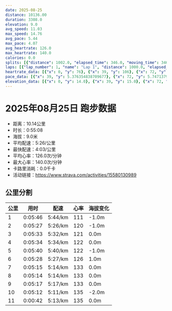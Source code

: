 ```yaml
---
date: 2025-08-25
distance: 10136.00
duration: 3308.0
elevation: 9.0
avg_speed: 11.03
max_speed: 14.76
avg_pace: 5.44
max_pace: 4.07
avg_heartrate: 126.0
max_heartrate: 140.0
calories: 0.0
splits: [{"distance": 1002.0, "elapsed_time": 346.0, "moving_time": 346.0, "average_speed": 2.9, "pace": 5.747137931034483, "average_heartrate": 111.23410404624278, "elevation_difference": -1.0, "split_number": 1}, {"distance": 999.0, "elapsed_time": 327.0, "moving_time": 327.0, "average_speed": 3.06, "pace": 5.446633986928104, "average_heartrate": 120.4525993883792, "elevation_difference": -1.0, "split_number": 2}, {"distance": 1002.0, "elapsed_time": 333.0, "moving_time": 333.0, "average_speed": 3.01, "pace": 5.537109634551495, "average_heartrate": 121.43243243243244, "elevation_difference": 0.0, "split_number": 3}, {"distance": 998.0, "elapsed_time": 334.0, "moving_time": 334.0, "average_speed": 2.99, "pace": 5.574147157190635, "average_heartrate": 122.33233532934132, "elevation_difference": 0.0, "split_number": 4}, {"distance": 999.0, "elapsed_time": 340.0, "moving_time": 340.0, "average_speed": 2.94, "pace": 5.668945578231292, "average_heartrate": 122.37352941176471, "elevation_difference": -1.0, "split_number": 5}, {"distance": 1000.0, "elapsed_time": 328.0, "moving_time": 328.0, "average_speed": 3.05, "pace": 5.464491803278689, "average_heartrate": 126.79573170731707, "elevation_difference": 1.0, "split_number": 6}, {"distance": 1001.0, "elapsed_time": 315.0, "moving_time": 315.0, "average_speed": 3.18, "pace": 5.241100628930817, "average_heartrate": 133.0857142857143, "elevation_difference": 0.0, "split_number": 7}, {"distance": 999.5, "elapsed_time": 314.0, "moving_time": 314.0, "average_speed": 3.18, "pace": 5.241100628930817, "average_heartrate": 133.656050955414, "elevation_difference": 0.0, "split_number": 8}, {"distance": 999.5, "elapsed_time": 317.0, "moving_time": 317.0, "average_speed": 3.15, "pace": 5.291015873015873, "average_heartrate": 133.8044164037855, "elevation_difference": 0.0, "split_number": 9}, {"distance": 1002.0, "elapsed_time": 312.0, "moving_time": 312.0, "average_speed": 3.21, "pace": 5.192118380062305, "average_heartrate": 135.81730769230768, "elevation_difference": -2.0, "split_number": 10}, {"distance": 134.0, "elapsed_time": 42.0, "moving_time": 42.0, "average_speed": 3.19, "pace": 5.224670846394984, "average_heartrate": 135.04761904761904, "elevation_difference": 0.0, "split_number": 11}]
laps: [{"lap_number": 1, "name": "Lap 1", "distance": 1000.0, "elapsed_time": 344.0, "moving_time": 344.0, "average_speed": 2.91, "pace": 5.7273883161512025, "average_heartrate": 109.6, "max_heartrate": 119, "start_date": "2025-08-25 19:34:18+00:00", "elevation_difference": 2.0}, {"lap_number": 2, "name": "Lap 2", "distance": 1000.0, "elapsed_time": 327.0, "moving_time": 327.0, "average_speed": 3.06, "pace": 5.446633986928104, "average_heartrate": 120.5, "max_heartrate": 130, "start_date": "2025-08-25 19:40:04+00:00", "elevation_difference": 2.0}, {"lap_number": 3, "name": "Lap 3", "distance": 1000.0, "elapsed_time": 332.0, "moving_time": 332.0, "average_speed": 3.01, "pace": 5.537109634551495, "average_heartrate": 121.1, "max_heartrate": 127, "start_date": "2025-08-25 19:45:31+00:00", "elevation_difference": 2.0}, {"lap_number": 4, "name": "Lap 4", "distance": 1000.0, "elapsed_time": 334.0, "moving_time": 334.0, "average_speed": 2.99, "pace": 5.574147157190635, "average_heartrate": 122.7, "max_heartrate": 126, "start_date": "2025-08-25 19:51:04+00:00", "elevation_difference": 2.0}, {"lap_number": 5, "name": "Lap 5", "distance": 1000.0, "elapsed_time": 340.0, "moving_time": 340.0, "average_speed": 2.94, "pace": 5.668945578231292, "average_heartrate": 122.5, "max_heartrate": 127, "start_date": "2025-08-25 19:56:38+00:00", "elevation_difference": 0.0}, {"lap_number": 6, "name": "Lap 6", "distance": 1000.0, "elapsed_time": 328.0, "moving_time": 328.0, "average_speed": 3.05, "pace": 5.464491803278689, "average_heartrate": 127.0, "max_heartrate": 131, "start_date": "2025-08-25 20:02:19+00:00", "elevation_difference": 0.0}, {"lap_number": 7, "name": "Lap 7", "distance": 1000.0, "elapsed_time": 314.0, "moving_time": 314.0, "average_speed": 3.18, "pace": 5.241100628930817, "average_heartrate": 133.0, "max_heartrate": 139, "start_date": "2025-08-25 20:07:47+00:00", "elevation_difference": 2.0}, {"lap_number": 8, "name": "Lap 8", "distance": 1000.0, "elapsed_time": 314.0, "moving_time": 314.0, "average_speed": 3.18, "pace": 5.241100628930817, "average_heartrate": 133.6, "max_heartrate": 138, "start_date": "2025-08-25 20:13:01+00:00", "elevation_difference": 2.0}, {"lap_number": 9, "name": "Lap 9", "distance": 1000.0, "elapsed_time": 317.0, "moving_time": 317.0, "average_speed": 3.15, "pace": 5.291015873015873, "average_heartrate": 134.2, "max_heartrate": 138, "start_date": "2025-08-25 20:18:15+00:00", "elevation_difference": 4.0}, {"lap_number": 10, "name": "Lap 10", "distance": 1000.0, "elapsed_time": 311.0, "moving_time": 311.0, "average_speed": 3.22, "pace": 5.175993788819875, "average_heartrate": 135.8, "max_heartrate": 139, "start_date": "2025-08-25 20:23:33+00:00", "elevation_difference": 2.0}, {"lap_number": 11, "name": "Lap 11", "distance": 136.66, "elapsed_time": 43.0, "moving_time": 43.0, "average_speed": 3.18, "pace": 5.241100628930817, "average_heartrate": 133.0, "max_heartrate": 133, "start_date": "2025-08-25 20:28:44+00:00", "elevation_difference": 0.0}]
heartrate_data: [{"x": 0, "y": 76}, {"x": 39, "y": 106}, {"x": 72, "y": 108}, {"x": 111, "y": 109}, {"x": 145, "y": 117}, {"x": 177, "y": 117}, {"x": 211, "y": 115}, {"x": 245, "y": 116}, {"x": 280, "y": 119}, {"x": 316, "y": 113}, {"x": 350, "y": 116}, {"x": 383, "y": 117}, {"x": 418, "y": 117}, {"x": 452, "y": 117}, {"x": 484, "y": 125}, {"x": 515, "y": 130}, {"x": 547, "y": 121}, {"x": 582, "y": 119}, {"x": 616, "y": 121}, {"x": 650, "y": 122}, {"x": 682, "y": 122}, {"x": 715, "y": 120}, {"x": 749, "y": 127}, {"x": 782, "y": 120}, {"x": 817, "y": 117}, {"x": 852, "y": 118}, {"x": 886, "y": 120}, {"x": 918, "y": 125}, {"x": 954, "y": 121}, {"x": 987, "y": 121}, {"x": 1019, "y": 126}, {"x": 1053, "y": 122}, {"x": 1087, "y": 117}, {"x": 1120, "y": 123}, {"x": 1155, "y": 122}, {"x": 1189, "y": 121}, {"x": 1223, "y": 124}, {"x": 1256, "y": 125}, {"x": 1290, "y": 122}, {"x": 1325, "y": 125}, {"x": 1361, "y": 121}, {"x": 1395, "y": 125}, {"x": 1429, "y": 122}, {"x": 1464, "y": 120}, {"x": 1499, "y": 121}, {"x": 1533, "y": 122}, {"x": 1569, "y": 120}, {"x": 1604, "y": 124}, {"x": 1639, "y": 123}, {"x": 1671, "y": 127}, {"x": 1704, "y": 125}, {"x": 1738, "y": 125}, {"x": 1771, "y": 127}, {"x": 1803, "y": 131}, {"x": 1835, "y": 125}, {"x": 1869, "y": 131}, {"x": 1903, "y": 125}, {"x": 1939, "y": 123}, {"x": 1972, "y": 127}, {"x": 2004, "y": 131}, {"x": 2036, "y": 128}, {"x": 2069, "y": 132}, {"x": 2102, "y": 136}, {"x": 2133, "y": 130}, {"x": 2163, "y": 136}, {"x": 2195, "y": 133}, {"x": 2228, "y": 139}, {"x": 2260, "y": 133}, {"x": 2292, "y": 130}, {"x": 2323, "y": 133}, {"x": 2356, "y": 134}, {"x": 2388, "y": 138}, {"x": 2420, "y": 130}, {"x": 2450, "y": 134}, {"x": 2484, "y": 131}, {"x": 2516, "y": 137}, {"x": 2548, "y": 136}, {"x": 2579, "y": 130}, {"x": 2611, "y": 133}, {"x": 2642, "y": 138}, {"x": 2675, "y": 135}, {"x": 2708, "y": 132}, {"x": 2739, "y": 133}, {"x": 2770, "y": 135}, {"x": 2805, "y": 130}, {"x": 2836, "y": 135}, {"x": 2868, "y": 134}, {"x": 2900, "y": 133}, {"x": 2931, "y": 137}, {"x": 2963, "y": 132}, {"x": 2995, "y": 136}, {"x": 3027, "y": 134}, {"x": 3057, "y": 137}, {"x": 3090, "y": 138}, {"x": 3122, "y": 139}, {"x": 3154, "y": 133}, {"x": 3184, "y": 138}, {"x": 3215, "y": 136}, {"x": 3247, "y": 135}, {"x": 3279, "y": 133}]
pace_data: [{"x": 39, "y": 5.376354838709677}, {"x": 72, "y": 5.747137931034483}, {"x": 111, "y": 6.172851851851851}, {"x": 145, "y": 5.5555666666666665}, {"x": 177, "y": 6.41026923076923}, {"x": 211, "y": 5.376354838709677}, {"x": 245, "y": 5.376354838709677}, {"x": 280, "y": 5.747137931034483}, {"x": 316, "y": 5.747137931034483}, {"x": 350, "y": 5.5555666666666665}, {"x": 383, "y": 5.5555666666666665}, {"x": 418, "y": 5.952392857142857}, {"x": 452, "y": 5.747137931034483}, {"x": 484, "y": 4.901970588235294}, {"x": 515, "y": 5.050515151515151}, {"x": 547, "y": 5.5555666666666665}, {"x": 582, "y": 5.376354838709677}, {"x": 616, "y": 5.208343749999999}, {"x": 650, "y": 5.5555666666666665}, {"x": 682, "y": 5.5555666666666665}, {"x": 715, "y": 5.050515151515151}, {"x": 749, "y": 5.208343749999999}, {"x": 782, "y": 5.376354838709677}, {"x": 817, "y": 5.376354838709677}, {"x": 852, "y": 5.5555666666666665}, {"x": 886, "y": 5.952392857142857}, {"x": 918, "y": 5.5555666666666665}, {"x": 954, "y": 5.5555666666666665}, {"x": 987, "y": 5.208343749999999}, {"x": 1019, "y": 5.952392857142857}, {"x": 1053, "y": 5.5555666666666665}, {"x": 1087, "y": 4.901970588235294}, {"x": 1120, "y": 5.5555666666666665}, {"x": 1155, "y": 6.944458333333333}, {"x": 1189, "y": 5.050515151515151}, {"x": 1223, "y": 6.172851851851851}, {"x": 1256, "y": 5.5555666666666665}, {"x": 1290, "y": 6.172851851851851}, {"x": 1325, "y": 5.952392857142857}, {"x": 1361, "y": 6.172851851851851}, {"x": 1395, "y": 5.952392857142857}, {"x": 1429, "y": 5.952392857142857}, {"x": 1464, "y": 5.747137931034483}, {"x": 1499, "y": 5.376354838709677}, {"x": 1533, "y": 5.747137931034483}, {"x": 1569, "y": 5.747137931034483}, {"x": 1604, "y": 5.747137931034483}, {"x": 1639, "y": 6.41026923076923}, {"x": 1671, "y": 5.050515151515151}, {"x": 1704, "y": 5.050515151515151}, {"x": 1738, "y": 5.747137931034483}, {"x": 1771, "y": 5.952392857142857}, {"x": 1803, "y": 5.208343749999999}, {"x": 1835, "y": 4.761914285714285}, {"x": 1869, "y": 6.41026923076923}, {"x": 1903, "y": 6.41026923076923}, {"x": 1939, "y": 5.952392857142857}, {"x": 1972, "y": 5.208343749999999}, {"x": 2004, "y": 5.050515151515151}, {"x": 2036, "y": 5.952392857142857}, {"x": 2069, "y": 5.747137931034483}, {"x": 2102, "y": 5.050515151515151}, {"x": 2133, "y": 5.050515151515151}, {"x": 2163, "y": 5.208343749999999}, {"x": 2195, "y": 4.901970588235294}, {"x": 2228, "y": 5.050515151515151}, {"x": 2260, "y": 5.376354838709677}, {"x": 2292, "y": 5.208343749999999}, {"x": 2323, "y": 4.901970588235294}, {"x": 2356, "y": 5.5555666666666665}, {"x": 2388, "y": 5.952392857142857}, {"x": 2420, "y": 5.376354838709677}, {"x": 2450, "y": 4.761914285714285}, {"x": 2484, "y": 5.5555666666666665}, {"x": 2516, "y": 5.376354838709677}, {"x": 2548, "y": 5.208343749999999}, {"x": 2579, "y": 4.504513513513513}, {"x": 2611, "y": 5.050515151515151}, {"x": 2642, "y": 5.747137931034483}, {"x": 2675, "y": 5.5555666666666665}, {"x": 2708, "y": 4.901970588235294}, {"x": 2739, "y": 5.050515151515151}, {"x": 2770, "y": 5.208343749999999}, {"x": 2805, "y": 5.050515151515151}, {"x": 2836, "y": 5.050515151515151}, {"x": 2868, "y": 5.050515151515151}, {"x": 2900, "y": 4.761914285714285}, {"x": 2931, "y": 5.050515151515151}, {"x": 2963, "y": 4.901970588235294}, {"x": 2995, "y": 5.5555666666666665}, {"x": 3027, "y": 5.5555666666666665}, {"x": 3057, "y": 5.050515151515151}, {"x": 3090, "y": 5.376354838709677}, {"x": 3122, "y": 5.208343749999999}, {"x": 3154, "y": 5.208343749999999}, {"x": 3184, "y": 5.208343749999999}, {"x": 3215, "y": 5.376354838709677}, {"x": 3247, "y": 4.761914285714285}, {"x": 3279, "y": 4.901970588235294}]
elevation_data: [{"x": 0, "y": 14.0}, {"x": 39, "y": 15.0}, {"x": 72, "y": 15.0}, {"x": 111, "y": 15.0}, {"x": 145, "y": 15.0}, {"x": 177, "y": 15.0}, {"x": 211, "y": 14.0}, {"x": 245, "y": 14.0}, {"x": 280, "y": 14.0}, {"x": 316, "y": 13.0}, {"x": 350, "y": 13.0}, {"x": 383, "y": 13.0}, {"x": 418, "y": 12.0}, {"x": 452, "y": 13.0}, {"x": 484, "y": 13.0}, {"x": 515, "y": 13.0}, {"x": 547, "y": 13.0}, {"x": 582, "y": 12.0}, {"x": 616, "y": 12.0}, {"x": 650, "y": 11.0}, {"x": 682, "y": 12.0}, {"x": 715, "y": 12.0}, {"x": 749, "y": 12.0}, {"x": 782, "y": 13.0}, {"x": 817, "y": 12.0}, {"x": 852, "y": 12.0}, {"x": 886, "y": 12.0}, {"x": 918, "y": 13.0}, {"x": 954, "y": 11.0}, {"x": 987, "y": 12.0}, {"x": 1019, "y": 12.0}, {"x": 1053, "y": 12.0}, {"x": 1087, "y": 13.0}, {"x": 1120, "y": 13.0}, {"x": 1155, "y": 12.0}, {"x": 1189, "y": 13.0}, {"x": 1223, "y": 12.0}, {"x": 1256, "y": 12.0}, {"x": 1290, "y": 12.0}, {"x": 1325, "y": 12.0}, {"x": 1361, "y": 12.0}, {"x": 1395, "y": 12.0}, {"x": 1429, "y": 13.0}, {"x": 1464, "y": 12.0}, {"x": 1499, "y": 13.0}, {"x": 1533, "y": 12.0}, {"x": 1569, "y": 12.0}, {"x": 1604, "y": 11.0}, {"x": 1639, "y": 11.0}, {"x": 1671, "y": 11.0}, {"x": 1704, "y": 11.0}, {"x": 1738, "y": 12.0}, {"x": 1771, "y": 12.0}, {"x": 1803, "y": 12.0}, {"x": 1835, "y": 12.0}, {"x": 1869, "y": 11.0}, {"x": 1903, "y": 11.0}, {"x": 1939, "y": 11.0}, {"x": 1972, "y": 11.0}, {"x": 2004, "y": 12.0}, {"x": 2036, "y": 12.0}, {"x": 2069, "y": 12.0}, {"x": 2102, "y": 13.0}, {"x": 2133, "y": 13.0}, {"x": 2163, "y": 13.0}, {"x": 2195, "y": 12.0}, {"x": 2228, "y": 11.0}, {"x": 2260, "y": 11.0}, {"x": 2292, "y": 11.0}, {"x": 2323, "y": 12.0}, {"x": 2356, "y": 13.0}, {"x": 2388, "y": 13.0}, {"x": 2420, "y": 13.0}, {"x": 2450, "y": 12.0}, {"x": 2484, "y": 12.0}, {"x": 2516, "y": 11.0}, {"x": 2548, "y": 11.0}, {"x": 2579, "y": 11.0}, {"x": 2611, "y": 12.0}, {"x": 2642, "y": 12.0}, {"x": 2675, "y": 13.0}, {"x": 2708, "y": 12.0}, {"x": 2739, "y": 12.0}, {"x": 2770, "y": 12.0}, {"x": 2805, "y": 11.0}, {"x": 2836, "y": 11.0}, {"x": 2868, "y": 11.0}, {"x": 2900, "y": 11.0}, {"x": 2931, "y": 11.0}, {"x": 2963, "y": 12.0}, {"x": 2995, "y": 12.0}, {"x": 3027, "y": 11.0}, {"x": 3057, "y": 12.0}, {"x": 3090, "y": 11.0}, {"x": 3122, "y": 9.0}, {"x": 3154, "y": 10.0}, {"x": 3184, "y": 10.0}, {"x": 3215, "y": 10.0}, {"x": 3247, "y": 11.0}, {"x": 3279, "y": 9.0}]
---
```


# 2025年08月25日 跑步数据

- 距离：10.14公里
- 时长：0:55:08
- 海拔：9.0米
- 平均配速：5:26/公里
- 最快配速：4:03/公里
- 平均心率：126.0次/分钟
- 最大心率：140.0次/分钟
- 卡路里消耗：0.0千卡
- 活动链接：https://www.strava.com/activities/15580130989

## 公里分割

| 公里 | 用时 | 配速 | 心率 | 海拔变化 |
|------|------|------|------|------|
| 1 | 0:05:46 | 5:44/km | 111 | -1.0m |
| 2 | 0:05:27 | 5:26/km | 120 | -1.0m |
| 3 | 0:05:33 | 5:32/km | 121 | 0.0m |
| 4 | 0:05:34 | 5:34/km | 122 | 0.0m |
| 5 | 0:05:40 | 5:40/km | 122 | -1.0m |
| 6 | 0:05:28 | 5:27/km | 126 | 1.0m |
| 7 | 0:05:15 | 5:14/km | 133 | 0.0m |
| 8 | 0:05:14 | 5:14/km | 133 | 0.0m |
| 9 | 0:05:17 | 5:17/km | 133 | 0.0m |
| 10 | 0:05:12 | 5:11/km | 135 | -2.0m |
| 11 | 0:00:42 | 5:13/km | 135 | 0.0m |

